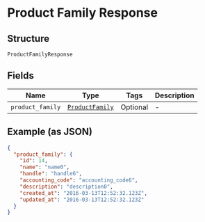 
# Product Family Response

## Structure

`ProductFamilyResponse`

## Fields

| Name | Type | Tags | Description |
|  --- | --- | --- | --- |
| `product_family` | [`ProductFamily`](../../doc/models/product-family.md) | Optional | - |

## Example (as JSON)

```json
{
  "product_family": {
    "id": 14,
    "name": "name0",
    "handle": "handle6",
    "accounting_code": "accounting_code6",
    "description": "description0",
    "created_at": "2016-03-13T12:52:32.123Z",
    "updated_at": "2016-03-13T12:52:32.123Z"
  }
}
```

